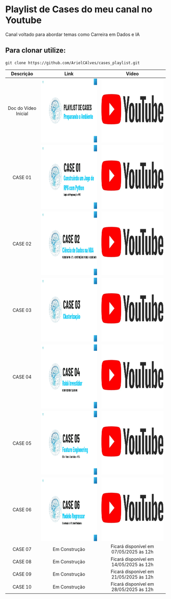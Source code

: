 # Playlist de Cases do meu canal no Youtube
Canal voltado para abordar temas como Carreira em Dados e IA


## Para clonar utilize:
    git clone https://github.com/ArielCAlves/cases_playlist.git



| Descrição             | Link | Vídeo |
|:---------------------:|:----:|:-----:|
| Doc do Vídeo Inicial  | <a href="https://github.com/ArielCAlves/cases_playlist/tree/main/video_inicial_doc"><img src="https://github.com/ArielCAlves/cases_playlist/blob/main/imgs/Thumbnail%20-%20Playlist.jpg?raw=true" height="200"/></a> | <a href="https://www.youtube.com/watch?v=9icDwGWky3g&list=PL2bxdM-kfRzXL64od_PBC9B16qnKrI2-8&index=1"><img src="https://github.com/ArielCAlves/cases_playlist/blob/main/imgs/logo-youtube.png?raw=true" width="400" height="200"/></a> |
| CASE 01 | <a href="https://github.com/ArielCAlves/cases_playlist/tree/main/Case01"><img src="https://github.com/ArielCAlves/cases_playlist/blob/main/imgs/Thumbnail%20-%20Case%2001.jpg?raw=true" height="200"/></a> | <a href="https://www.youtube.com/watch?v=Gq-EjSPqKag&list=PL2bxdM-kfRzXL64od_PBC9B16qnKrI2-8&index=2"><img src="https://github.com/ArielCAlves/cases_playlist/blob/main/imgs/logo-youtube.png?raw=true" width="400" height="200"/></a> |
| CASE 02 | <a href="https://github.com/ArielCAlves/cases_playlist/tree/main/Case02"><img src="https://github.com/ArielCAlves/cases_playlist/blob/main/imgs/Thumbnail%20-%20Case%2002.jpg?raw=true" height="200"/></a> | <a href="https://www.youtube.com/watch?v=j4W2WuYs9DA"><img src="https://github.com/ArielCAlves/cases_playlist/blob/main/imgs/logo-youtube.png?raw=true" width="400" height="200"/></a> |
| CASE 03 | <a href="https://github.com/ArielCAlves/cases_playlist/tree/main/Case03"><img src="https://github.com/ArielCAlves/cases_playlist/blob/main/imgs/Thumbnail%20-%20Case%2003.jpg?raw=true" height="200"/></a> | <a href="https://www.youtube.com/watch?v=j0QchMw8ShA"><img src="https://github.com/ArielCAlves/cases_playlist/blob/main/imgs/logo-youtube.png?raw=true" width="400" height="200"/></a> |
| CASE 04 | <a href="https://github.com/ArielCAlves/cases_playlist/tree/main/Case04"><img src="https://github.com/ArielCAlves/cases_playlist/blob/main/imgs/Thumbnail%20-%20Case%2004.jpg?raw=true" height="200"/></a> | <a href="https://www.youtube.com/watch?v=i3cX3Zs9-Ps&t=13s"><img src="https://github.com/ArielCAlves/cases_playlist/blob/main/imgs/logo-youtube.png?raw=true" width="400" height="200"/></a> |
| CASE 05 | <a href="https://github.com/ArielCAlves/cases_playlist/tree/main/Case05"><img src="https://github.com/ArielCAlves/cases_playlist/blob/main/imgs/Thumbnail%20-%20Case%2005.jpg?raw=true" height="200"/></a> | <a href="https://www.youtube.com/watch?v=CfFVZqftVaw&themeRefresh=1"><img src="https://github.com/ArielCAlves/cases_playlist/blob/main/imgs/logo-youtube.png?raw=true" width="400" height="200"/></a> |
| CASE 06 | <a href="https://github.com/ArielCAlves/cases_playlist/tree/main/Case06"><img src="https://github.com/ArielCAlves/cases_playlist/blob/main/imgs/Thumbnail%20-%20Case%2006.jpg" height="200"/></a> | <a href="https://www.youtube.com/watch?v=Po39ryvpFBM"><img src="https://github.com/ArielCAlves/cases_playlist/blob/main/imgs/logo-youtube.png?raw=true" width="400" height="200"/></a> |
| CASE 07 | Em Construção | Ficará disponível em 07/05/2025 às 12h |
| CASE 08 | Em Construção | Ficará disponível em 14/05/2025 às 12h |
| CASE 09 | Em Construção | Ficará disponível em 21/05/2025 às 12h |
| CASE 10 | Em Construção | Ficará disponível em 28/05/2025 às 12h |

